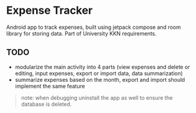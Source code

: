 # Expense Tracker

Android app to track expenses, built using jetpack compose and room library for storing data. Part of University KKN requirements.

## TODO

- modularize the main activity into 4 parts (view expenses and delete or editing, input expenses, export or import data, data summarization)
- summarize expenses based on the month, export and import should implement the same feature

> note: when debugging uninstall the app as well to ensure the database is deleted.